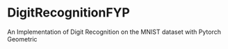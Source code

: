 # DigitRecognitionFYP
An Implementation of Digit Recognition on the MNIST dataset with Pytorch Geometric
